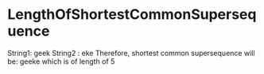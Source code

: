 # LengthOfShortestCommonSupersequence
String1: geek
String2 : eke
Therefore, shortest common supersequence will be: geeke which is of length of 5
